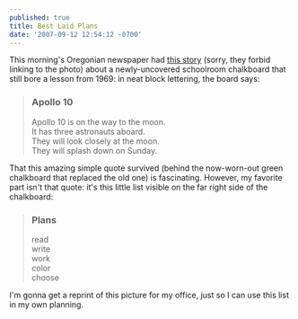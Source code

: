 ```yaml
---
published: true
title: Best Laid Plans
date: '2007-09-12 12:54:12 -0700'
---
```

This morning's Oregonian newspaper had <a href="http://blog.oregonlive.com/breakingnews/2007/09/old_lesson_on_apollo_10_reappe.html" target="_blank">this story</a> (sorry, they forbid linking to the photo) about
a newly-uncovered schoolroom chalkboard that still bore a lesson from 1969: in
neat block lettering, the board says:<!--more-->

> ### Apollo 10
>
> Apollo 10 is on the way to the moon.<br/>
> It has three astronauts aboard.<br/>
> They will look closely at the moon.<br/>
> They will splash down on Sunday.

That this amazing simple quote survived (behind the now-worn-out green
chalkboard that replaced the old one) is fascinating. However, my favorite part
isn't that quote: it's this little list visible on the far right side of the
chalkboard:

> ### Plans
>
> read<br/>
> write<br/>
> work<br/>
> color<br/>
> choose

I'm gonna get a reprint of this picture for my office, just so I can use this
list in my own planning.
